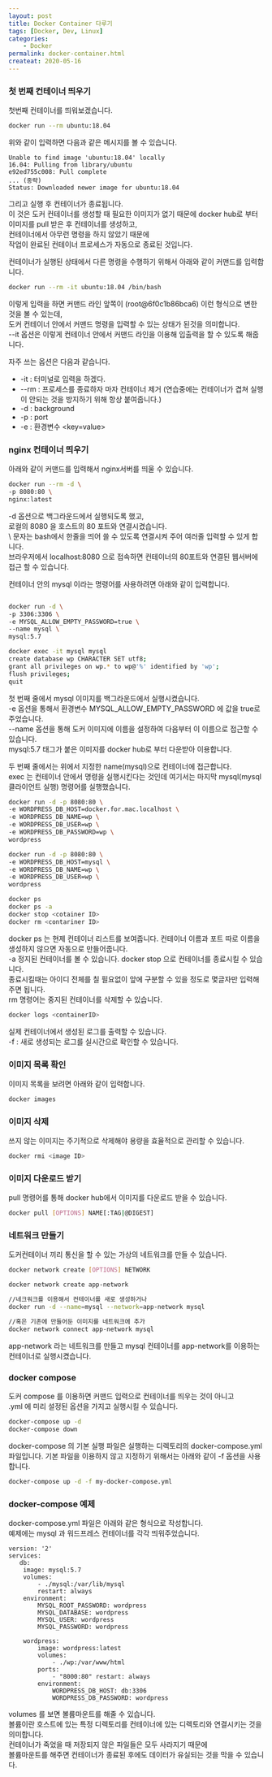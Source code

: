 ```yaml
---
layout: post
title: Docker Container 다루기
tags: [Docker, Dev, Linux]
categories:
    - Docker
permalink: docker-container.html
createat: 2020-05-16
---
```


### 첫 번째 컨테이너 띄우기

첫번째 컨테이너를 띄워보겠습니다.

```bash
docker run --rm ubuntu:18.04
```

위와 같이 입력하면 다음과 같은 메시지를 볼 수 있습니다.

```
Unable to find image 'ubuntu:18.04' locally
16.04: Pulling from library/ubuntu
e92ed755c008: Pull complete
... (중략)
Status: Downloaded newer image for ubuntu:18.04
```

그리고 실행 후 컨테이너가 종료됩니다.  
이 것은 도커 컨테이너를 생성할 때 필요한 이미지가 없기 때문에 docker hub로 부터 이미지를 pull 받은 후 컨테이너를 생성하고,  
컨테이너에서 아무런 명령을 하지 않았기 때문에  
작업이 완료된 컨테이너 프로세스가 자동으로 종료된 것입니다.

컨테이너가 실행된 상태에서 다른 명령을 수행하기 위해서 아래와 같이 커맨드를 입력합니다.

```bash
docker run --rm -it ubuntu:18.04 /bin/bash
```

이렇게 입력을 하면 커맨드 라인 앞쪽이 (root@6f0c1b86bca6) 이런 형식으로 변한 것을 볼 수 있는데,  
도커 컨테이너 안에서 커맨드 명령을 입력할 수 있는 상태가 된것을 의미합니다.  
--it 옵션은 이렇게 컨테이너 안에서 커맨드 라인을 이용해 입출력을 할 수 있도록 해줍니다.

자주 쓰는 옵션은 다음과 같습니다.

-   -it : 터미널로 입력을 하겠다.
-   --rm : 프로세스를 종료하자 마자 컨테이너 제거 (연습중에는 컨테이너가 겹쳐 실행이 안되는 것을 방지하기 위해 항상 붙여줍니다.)
-   -d : background
-   -p : port
-   -e : 환경변수 <key=value>

### nginx 컨테이너 띄우기

아래와 같이 커맨드를 입력해서 nginx서버를 띄울 수 있습니다.

```bash
docker run --rm -d \
-p 8080:80 \
nginx:latest
```

-d 옵션으로 백그라운드에서 실행되도록 했고,  
로컬의 8080 을 호스트의 80 포트와 연결시켰습니다.  
\ 문자는 bash에서 한줄을 띄어 쓸 수 있도록 연결시켜 주어 여러줄 입력할 수 있게 합니다.  
브라우저에서 localhost:8080 으로 접속하면 컨테이너의 80포트와 연결된 웹서버에 접근 할 수 있습니다.

컨테이너 안의 mysql 이라는 명령어를 사용하려면 아래와 같이 입력합니다.

```bash

docker run -d \
-p 3306:3306 \
-e MYSQL_ALLOW_EMPTY_PASSWORD=true \
--name mysql \
mysql:5.7

docker exec -it mysql mysql
create database wp CHARACTER SET utf8;
grant all privileges on wp.* to wp@'%' identified by 'wp';
flush privileges;
quit

```

첫 번째 줄에서 mysql 이미지를 백그라운드에서 실행시켰습니다.  
-e 옵션을 통해서 환경변수 MYSQL_ALLOW_EMPTY_PASSWORD 에 값을 true로 주었습니다.  
--name 옵션을 통해 도커 이미지에 이름을 설정하여 다음부터 이 이름으로 접근할 수 있습니다.  
mysql:5.7 태그가 붙은 이미지를 docker hub로 부터 다운받아 이용합니다.

두 번째 줄에서는 위에서 지정한 name(mysql)으로 컨테이너에 접근합니다.  
exec 는 컨테이너 안에서 명령을 실행시킨다는 것인데 여기서는 마지막 mysql(mysql 클라이언트 실행) 명령어를 실행했습니다.

```bash
docker run -d -p 8080:80 \
-e WORDPRESS_DB_HOST=docker.for.mac.localhost \
-e WORDPRESS_DB_NAME=wp \
-e WORDPRESS_DB_USER=wp \
-e WORDPRESS_DB_PASSWORD=wp \
wordpress

docker run -d -p 8080:80 \
-e WORDPRESS_DB_HOST=mysql \
-e WORDPRESS_DB_NAME=wp \
-e WORDPRESS_DB_USER=wp \
wordpress
```

```bash
docker ps
docker ps -a
docker stop <cotainer ID>
docker rm <contariner ID>
```

docker ps 는 현제 컨테이너 리스트를 보여줍니다.
컨테이너 이름과 포트 따로 이름을 생성하지 않으면 자동으로 만들어줍니다.  
-a 정지된 컨테이너를 볼 수 있습니다.
docker stop 으로 컨테이너를 종료시킬 수 있습니다.  
종료시킬때는 아이디 전체를 칠 필요없이 앞에 구분할 수 있을 정도로 몇글자만 입력해주면 됩니다.  
rm 명령어는 중지된 컨테이너를 삭제할 수 있습니다.

```bash
docker logs <containerID>
```

실제 컨테이너에서 생성된 로그를 출력할 수 있습니다.  
-f : 새로 생성되는 로그를 실시간으로 확인할 수 있습니다.

### 이미지 목록 확인

이미지 목록을 보려면 아래와 같이 입력합니다.

```bash
docker images
```

### 이미지 삭제

쓰지 않는 이미지는 주기적으로 삭제해야 용량을 효율적으로 관리할 수 있습니다.

```bash
docker rmi <image ID>
```

### 이미지 다운로드 받기

pull 명령어를 통해 docker hub에서 이미지를 다운로드 받을 수 있습니다.

```bash
docker pull [OPTIONS] NAME[:TAG|@DIGEST]
```

### 네트워크 만들기

도커컨테이너 끼리 통신을 할 수 있는 가상의 네트워크를 만들 수 있습니다.

```bash
docker network create [OPTIONS] NETWORK
```

```bash
docker network create app-network

//네크워크를 이용해서 컨테이너를 새로 생성하거나
docker run -d --name=mysql --network=app-network mysql

//혹은 기존에 만들어둔 이미지를 네트워크에 추가
docker network connect app-network mysql

```

app-network 라는 네트워크를 만들고 mysql 컨테이너를 app-network를 이용하는 컨테이너로 실행시켰습니다.

### docker compose

도커 compose 를 이용하면 커맨드 입력으로 컨테이너를 띄우는 것이 아니고  
.yml 에 미리 설정된 옵션을 가지고 실행시킬 수 있습니다.

```bash
docker-compose up -d
docker-compose down
```

docker-compose 의 기본 실행 파일은 실행하는 디렉토리의 docker-compose.yml 파일입니다.
기본 파일을 이용하지 않고 지정하기 위해서는 아래와 같이 -f 옵션을 사용합니다.

```bash
docker-compose up -d -f my-docker-compose.yml
```

### docker-compose 예제

docker-compose.yml 파일은 아래와 같은 형식으로 작성합니다.  
예제에는 mysql 과 워드프레스 컨테이너를 각각 띄워주었습니다.

```
version: '2'
services:
   db:
    image: mysql:5.7
    volumes:
        - ./mysql:/var/lib/mysql
        restart: always
    environment:
        MYSQL_ROOT_PASSWORD: wordpress
        MYSQL_DATABASE: wordpress
        MYSQL_USER: wordpress
        MYSQL_PASSWORD: wordpress

    wordpress:
        image: wordpress:latest
        volumes:
            - ./wp:/var/www/html
        ports:
            - "8000:80" restart: always
        environment:
            WORDPRESS_DB_HOST: db:3306
            WORDPRESS_DB_PASSWORD: wordpress

```

volumes 를 보면 볼륨마운트를 해줄 수 있습니다.  
볼륨이란 호스트에 있는 특정 디렉토리를 컨테이너에 있는 디렉토리와 연결시키는 것을 의미합니다.  
컨테이너가 죽었을 때 저장되지 않은 파일들은 모두 사라지기 때문에  
볼륨마운트를 해주면 컨테이너가 종료된 후에도 데이터가 유실되는 것을 막을 수 있습니다.

